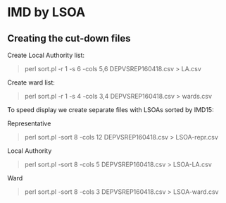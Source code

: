 # IMD by LSOA

## Creating the cut-down files

Create Local Authority list:

> perl sort.pl -r 1 -s 6 -cols 5,6 DEPVSREP160418.csv > LA.csv

Create ward list:

> perl sort.pl -r 1 -s 4 -cols 3,4 DEPVSREP160418.csv > wards.csv

To speed display we create separate files with LSOAs sorted by IMD15:

Representative

> perl sort.pl -sort 8 -cols 12 DEPVSREP160418.csv > LSOA-repr.csv

Local Authority

> perl sort.pl -sort 8 -cols 5 DEPVSREP160418.csv > LSOA-LA.csv

Ward

> perl sort.pl -sort 8 -cols 3 DEPVSREP160418.csv > LSOA-ward.csv
